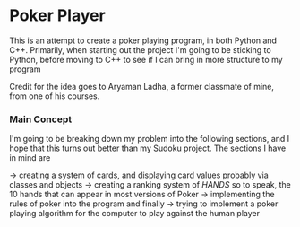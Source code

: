 # Poker Player

This is an attempt to create a poker playing program, in both Python and C++. Primarily, when starting out the project I'm going to be sticking to Python, before moving to C++ to see if I can bring in more structure to my program

Credit for the idea goes to Aryaman Ladha, a former classmate of mine, from one of his courses.

### Main Concept

I'm going to be breaking down my problem into the following sections, and I hope that this turns out better than my Sudoku project. The sections I have in mind are

-> creating a system of cards, and displaying card values probably via classes and objects
-> creating a ranking system of *HANDS* so to speak, the 10 hands that can appear in most versions of Poker
-> implementing the rules of poker into the program
and finally
-> trying to implement a poker playing algorithm for the computer to play against the human player

 
